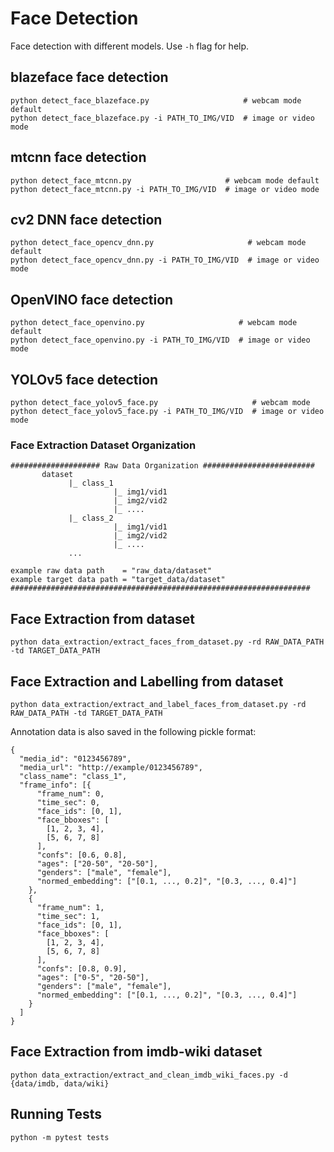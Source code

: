 # Face Detection

Face detection with different models. Use `-h` flag for help.

## blazeface face detection

```shell
python detect_face_blazeface.py                     # webcam mode default
python detect_face_blazeface.py -i PATH_TO_IMG/VID  # image or video mode
```

## mtcnn face detection

```shell
python detect_face_mtcnn.py                     # webcam mode default
python detect_face_mtcnn.py -i PATH_TO_IMG/VID  # image or video mode
```

## cv2 DNN face detection

```shell
python detect_face_opencv_dnn.py                     # webcam mode default
python detect_face_opencv_dnn.py -i PATH_TO_IMG/VID  # image or video mode
```

## OpenVINO face detection

```shell
python detect_face_openvino.py                     # webcam mode default
python detect_face_openvino.py -i PATH_TO_IMG/VID  # image or video mode
```

## YOLOv5 face detection

```shell
python detect_face_yolov5_face.py                     # webcam mode
python detect_face_yolov5_face.py -i PATH_TO_IMG/VID  # image or video mode
```

### Face Extraction Dataset Organization

    #################### Raw Data Organization #########################
           dataset
                 |_ class_1
                           |_ img1/vid1
                           |_ img2/vid2
                           |_ ....
                 |_ class_2
                           |_ img1/vid1
                           |_ img2/vid2
                           |_ ....
                 ...

    example raw data path    = "raw_data/dataset"
    example target data path = "target_data/dataset"
    ###################################################################

## Face Extraction from dataset

```shell
python data_extraction/extract_faces_from_dataset.py -rd RAW_DATA_PATH -td TARGET_DATA_PATH
```

## Face Extraction and Labelling from dataset

```shell
python data_extraction/extract_and_label_faces_from_dataset.py -rd RAW_DATA_PATH -td TARGET_DATA_PATH
```

Annotation data is also saved in the following pickle format:

    {
      "media_id": "0123456789",
      "media_url": "http://example/0123456789",
      "class_name": "class_1",
      "frame_info": [{
          "frame_num": 0,
          "time_sec": 0,
          "face_ids": [0, 1],
          "face_bboxes": [
            [1, 2, 3, 4],
            [5, 6, 7, 8]
          ],
          "confs": [0.6, 0.8],
          "ages": ["20-50", "20-50"],
          "genders": ["male", "female"],
          "normed_embedding": ["[0.1, ..., 0.2]", "[0.3, ..., 0.4]"]
        },
        {
          "frame_num": 1,
          "time_sec": 1,
          "face_ids": [0, 1],
          "face_bboxes": [
            [1, 2, 3, 4],
            [5, 6, 7, 8]
          ],
          "confs": [0.8, 0.9],
          "ages": ["0-5", "20-50"],
          "genders": ["male", "female"],
          "normed_embedding": ["[0.1, ..., 0.2]", "[0.3, ..., 0.4]"]
        }
      ]
    }

## Face Extraction from imdb-wiki dataset

```shell
python data_extraction/extract_and_clean_imdb_wiki_faces.py -d {data/imdb, data/wiki}
```

## Running Tests

```shell
python -m pytest tests
```
